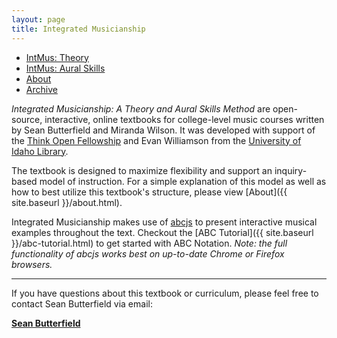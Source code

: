 ```yaml
---
layout: page
title: Integrated Musicianship
---
```


<ul class="index-buttons">
<li><a href="https://intmus.github.io/inttheory19-20/">IntMus: Theory</a></li>
<li><a href="https://intmus.github.io/intas19-20/">IntMus: Aural Skills</a></li>
<li><a href="{{ "/about.html" | absolute_url }}">About</a></li>
<li><a href="{{ "/archive.html" | absolute_url }}">Archive</a></li>
</ul>

*Integrated Musicianship: A Theory and Aural Skills Method* are open-source, interactive, online textbooks for college-level music courses written by Sean Butterfield and Miranda Wilson.
It was developed with support of the [Think Open Fellowship](https://open.lib.uidaho.edu/) and Evan Williamson from the [University of Idaho Library](https://www.lib.uidaho.edu/). 

The textbook is designed to maximize flexibility and support an inquiry-based model of instruction. 
For a simple explanation of this model as well as how to best utilize this textbook's structure, please view [About]({{ site.baseurl }}/about.html).

Integrated Musicianship makes use of [abcjs](https://github.com/paulrosen/abcjs) to present interactive musical examples throughout the text. 
Checkout the [ABC Tutorial]({{ site.baseurl }}/abc-tutorial.html) to get started with ABC Notation. *Note: the full functionality of abcjs works best on up-to-date Chrome or Firefox browsers.*

<hr>

If you have questions about this textbook or curriculum, please feel free to contact Sean Butterfield via email:

[**Sean Butterfield**](mailto:sbutterfield@uidaho.edu)